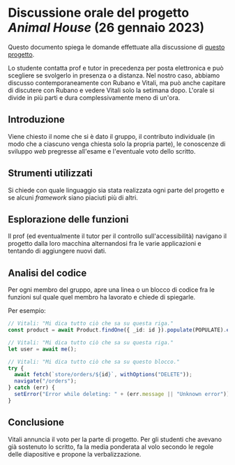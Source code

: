 # Discussione orale del progetto _Animal House_ (26 gennaio 2023)

Questo documento spiega le domande effettuate alla discussione di [questo
progetto](https://github.com/lucat1/unibo_88566_progetto).

Lo studente contatta prof e tutor in precedenza per posta elettronica e può
scegliere se svolgerlo in presenza o a distanza. Nel nostro caso, abbiamo
discusso contemporaneamente con Rubano e Vitali, ma può anche capitare di
discutere con Rubano e vedere Vitali solo la setimana dopo. L'orale si divide in
più parti e dura complessivamente meno di un'ora.

## Introduzione

Viene chiesto il nome che si è dato il gruppo, il contributo individuale (in
modo che a ciascuno venga chiesta solo la propria parte), le conoscenze di
sviluppo _web_ pregresse all'esame e l'eventuale voto dello scritto.

## Strumenti utilizzati

Si chiede con quale linguaggio sia stata realizzata ogni parte del progetto e se
alcuni _framework_ siano piaciuti più di altri.

## Esplorazione delle funzioni

Il prof (ed eventualmente il tutor per il controllo sull'accessibilità) navigano
il progetto dalla loro macchina alternandosi fra le varie applicazioni e
tentando di aggiungere nuovi dati.

## Analisi del codice

Per ogni membro del gruppo, apre una linea o un blocco di codice fra le funzioni
sul quale quel membro ha lavorato e chiede di spiegarle.

Per esempio:

```typescript
// Vitali: "Mi dica tutto ciò che sa su questa riga."
const product = await Product.findOne({ _id: id }).populate(POPULATE).exec();
```

```javascript
// Vitali: "Mi dica tutto ciò che sa su questa riga."
let user = await me();
```

```javascript
// Vitali: "Mi dica tutto ciò che sa su questo blocco."
try {
  await fetch(`store/orders/${id}`, withOptions("DELETE"));
  navigate("/orders");
} catch (err) {
  setError("Error while deleting: " + (err.message || "Unknown error"));
}
```

## Conclusione

Vitali annuncia il voto per la parte di progetto. Per gli studenti che avevano
già sostenuto lo scritto, fa la media ponderata al volo secondo le regole delle
diapositive e propone la verbalizzazione.
